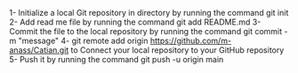 1- Initialize a local Git repository in directory by running the command git init
2- Add read me file by running the command git add README.md
3- Commit the file to the local repository by running the command git commit -m "message"
4- git remote add origin https://github.com/m-anass/Catian.git to Connect your local repository to your GitHub repository
5- Push it by running the command git push -u origin main
